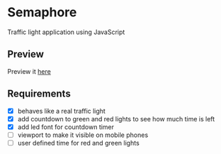 # Semaphore
Traffic light application using JavaScript

## Preview
Preview it [here](https://rawgit.com/happyHooman/Semaphore/master/index.html)

## Requirements
 - [x] behaves like a real traffic light
 - [x] add countdown to green and red lights to see how much time is left
 - [x] add led font for countdown timer
 - [ ] viewport to make it visible on mobile phones
 - [ ] user defined time for red and green lights
